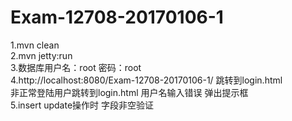 # Exam-12708-20170106-1
1.mvn clean         
2.mvn jetty:run         
3.数据库用户名：root 密码：root                
4.http://localhost:8080/Exam-12708-20170106-1/ 跳转到login.html             
非正常登陆用户跳转到login.html 用户名输入错误 弹出提示框          
5.insert update操作时 字段非空验证
